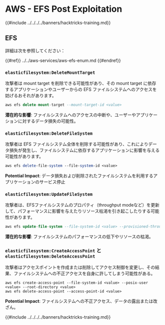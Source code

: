 # AWS - EFS Post Exploitation

{{#include ../../../../banners/hacktricks-training.md}}

## EFS

詳細は次を参照してください：

{{#ref}}
../../aws-services/aws-efs-enum.md
{{#endref}}

### `elasticfilesystem:DeleteMountTarget`

攻撃者は mount target を削除できる可能性があり、その mount target に依存するアプリケーションやユーザーからの EFS ファイルシステムへのアクセスを妨げるおそれがあります。
```sql
aws efs delete-mount-target --mount-target-id <value>
```
**潜在的な影響**: ファイルシステムへのアクセスの中断や、ユーザーやアプリケーションに対するデータ損失の可能性。

### `elasticfilesystem:DeleteFileSystem`

攻撃者は EFS ファイルシステム全体を削除する可能性があり、これによりデータ損失が発生し、ファイルシステムに依存するアプリケーションに影響を与える可能性があります。
```perl
aws efs delete-file-system --file-system-id <value>
```
**Potential Impact**: データ損失および削除されたファイルシステムを利用するアプリケーションのサービス停止

### `elasticfilesystem:UpdateFileSystem`

攻撃者は、EFSファイルシステムのプロパティ（throughput modeなど）を更新して、パフォーマンスに影響を与えたりリソース枯渇を引き起こしたりする可能性があります。
```sql
aws efs update-file-system --file-system-id <value> --provisioned-throughput-in-mibps <value>
```
**潜在的な影響**: ファイルシステムのパフォーマンスの低下やリソースの枯渇。

### `elasticfilesystem:CreateAccessPoint` と `elasticfilesystem:DeleteAccessPoint`

攻撃者はアクセスポイントを作成または削除してアクセス制御を変更し、その結果、ファイルシステムへの不正アクセスを自身に許してしまう可能性がある。
```arduino
aws efs create-access-point --file-system-id <value> --posix-user <value> --root-directory <value>
aws efs delete-access-point --access-point-id <value>
```
**Potential Impact**: ファイルシステムへの不正アクセス、データの露出または改ざん。

{{#include ../../../../banners/hacktricks-training.md}}
